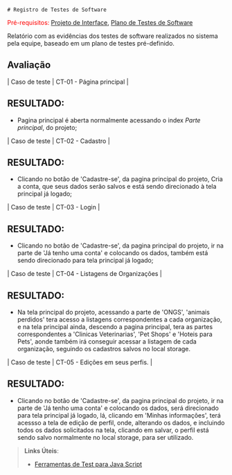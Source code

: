                                                                                                                                                                                                                                                                                                                                                                                                                                                                                                                                                                                                                                                                                  # Registro de Testes de Software

<span style="color:red">Pré-requisitos: <a href="3-Projeto de Interface.md"> Projeto de Interface</a></span>, <a href="8-Plano de Testes de Software.md"> Plano de Testes de Software</a>

Relatório com as evidências dos testes de software realizados no sistema pela equipe, baseado em um plano de testes pré-definido.

## Avaliação


| Caso de teste      | CT-01 - Página principal |
## RESULTADO: 
- Pagina principal é aberta normalmente acessando o index *Parte principal*, do projeto;


| Caso de teste     | CT-02 - Cadastro   |
## RESULTADO:
- Clicando no botão de 'Cadastre-se', da pagina principal do projeto, Cria a conta, que seus dados serão salvos e está sendo direcionado à tela principal já logado;



| Caso de teste     | CT-03 - Login |
## RESULTADO:
- Clicando no botão de 'Cadastre-se', da pagina principal do projeto, ir na parte de 'Já tenho uma conta' e colocando os dados, também está sendo direcionado para tela principal já logado;



| Caso de teste     | CT-04 - Listagens de Organizações  |
## RESULTADO:
- Na tela principal do projeto, acessando a parte de 'ONGS', 'animais perdidos' tera acesso a listagens correspondentes a cada organização, e na tela principal ainda, descendo a pagina principal, tera as partes correspondentes a 'Clinicas Veterinarias', 'Pet Shops' e 'Hoteis para Pets', aonde também irá conseguir acessar a listagem de cada organização, seguindo os cadastros salvos no local storage.


| Caso de teste     | CT-05 - Edições em seus perfis.  |
## RESULTADO:
- Clicando no botão de 'Cadastre-se', da pagina principal do projeto, ir na parte de 'Já tenho uma conta' e colocando os dados, será direcionado para tela principal já logado, lá, clicando em 'Minhas informações', terá acessso a tela de edição de perfil, onde, alterando os dados, e incluindo todos os dados solicitados na tela, clicando em salvar, o perfil está sendo salvo normalmente no local storage, para ser utilizado.




> **Links Úteis**:
> - [Ferramentas de Test para Java Script](https://geekflare.com/javascript-unit-testing/)